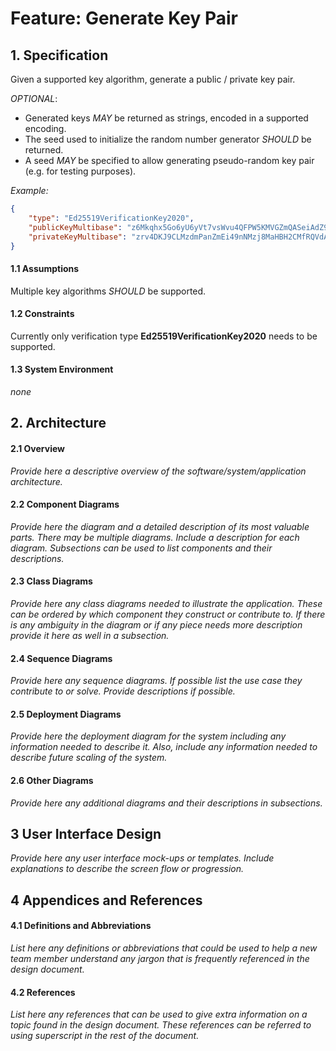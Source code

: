 # Feature: Generate Key Pair

## 1. Specification

Given a supported key algorithm, generate a public / private key pair. 

*OPTIONAL*: 
- Generated keys *MAY* be returned as strings, encoded in a supported encoding.
- The seed used to initialize the random number generator *SHOULD* be returned.
- A seed *MAY* be specified to allow generating pseudo-random key pair (e.g. for testing purposes).

*Example:*
```json
{
    "type": "Ed25519VerificationKey2020",
    "publicKeyMultibase": "z6Mkqhx5Go6yU6yVt7vsWvu4QFPW5KMVGZmQASeiAdZ9ZmXL",
    "privateKeyMultibase": "zrv4DKJ9CLMzdmPanZmEi49nNMzj8MaHBH2CMfRQVdAr4FY1mpfex9qTGboUdmwvFA73zzzdqy6ycwXPrPELHQhdoCS"
}
```

#### 1.1 Assumptions
Multiple key algorithms *SHOULD* be supported.

#### 1.2 Constraints
Currently only verification type **Ed25519VerificationKey2020** needs to be supported.

#### 1.3 System Environment
*none*

## 2. Architecture

#### 2.1 Overview
*Provide here a descriptive overview of the software/system/application architecture.*

#### 2.2 Component Diagrams
*Provide here the diagram and a detailed description of its most valuable parts. There may be multiple diagrams. Include a description for each diagram. Subsections can be used to list components and their descriptions.*

#### 2.3 Class Diagrams
*Provide here any class diagrams needed to illustrate the application. These can be ordered by which component they construct or contribute to. If there is any ambiguity in the diagram or if any piece needs more description provide it here as well in a subsection.*

#### 2.4 Sequence Diagrams
*Provide here any sequence diagrams. If possible list the use case they contribute to or solve. Provide descriptions if possible.*

#### 2.5 Deployment Diagrams
*Provide here the deployment diagram for the system including any information needed to describe it. Also, include any information needed to describe future scaling of the system.*

#### 2.6 Other Diagrams
*Provide here any additional diagrams and their descriptions in subsections.*

## 3 User Interface Design
*Provide here any user interface mock-ups or templates. Include explanations to describe the screen flow or progression.*

## 4 Appendices and References


#### 4.1 Definitions and Abbreviations
*List here any definitions or abbreviations that could be used to help a new team member understand any jargon that is frequently referenced in the design document.*

#### 4.2 References
*List here any references that can be used to give extra information on a topic found in the design document. These references can be referred to using superscript in the rest of the document.*
